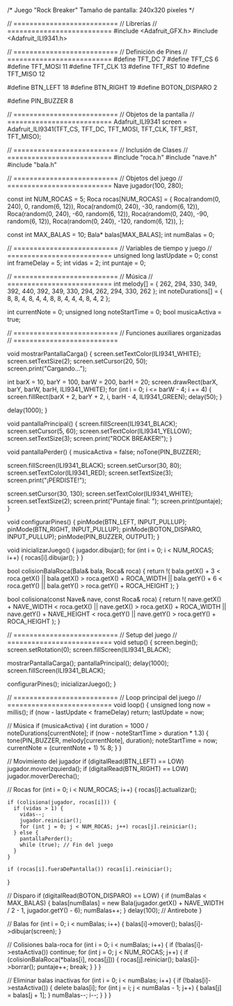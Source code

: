 /*
    Juego "Rock Breaker"
    Tamaño de pantalla: 240x320 pixeles
*/

// ==========================
// Librerías
// ==========================
#include <Adafruit_GFX.h>
#include <Adafruit_ILI9341.h>

// ==========================
// Definición de Pines
// ==========================
#define TFT_DC   7
#define TFT_CS   6
#define TFT_MOSI 11
#define TFT_CLK  13
#define TFT_RST  10
#define TFT_MISO 12

#define BTN_LEFT  18
#define BTN_RIGHT 19
#define BOTON_DISPARO 2

#define PIN_BUZZER 8

// ==========================
// Objetos de la pantalla
// ==========================
Adafruit_ILI9341 screen = Adafruit_ILI9341(TFT_CS, TFT_DC, TFT_MOSI, TFT_CLK, TFT_RST, TFT_MISO);

// ==========================
// Inclusión de Clases
// ==========================
#include "roca.h" 
#include "nave.h"
#include "bala.h"

// ==========================
// Objetos del juego
// ==========================
Nave jugador(100, 280);

const int NUM_ROCAS = 5;
Roca rocas[NUM_ROCAS] = {
  Roca(random(0, 240), 0, random(6, 12)),
  Roca(random(0, 240), -30, random(6, 12)),
  Roca(random(0, 240), -60, random(6, 12)),
  Roca(random(0, 240), -90, random(6, 12)),
  Roca(random(0, 240), -120, random(6, 12)),
};

const int MAX_BALAS = 10;
Bala* balas[MAX_BALAS];
int numBalas = 0;

// ==========================
// Variables de tiempo y juego
// ==========================
unsigned long lastUpdate = 0;
const int frameDelay = 5;
int vidas = 2;
int puntaje = 0;

// ==========================
// Música
// ==========================
int melody[] = {
  262, 294, 330, 349, 392, 440, 392, 349,
  330, 294, 262, 294, 330, 262
};
int noteDurations[] = {
  8, 8, 4, 8, 4, 4, 8, 8,
  4, 4, 4, 8, 4, 2
};

int currentNote = 0;
unsigned long noteStartTime = 0;
bool musicaActiva = true;

// ==========================
// Funciones auxiliares organizadas
// ==========================

void mostrarPantallaCarga() {
  screen.setTextColor(ILI9341_WHITE);
  screen.setTextSize(2);
  screen.setCursor(20, 50);
  screen.print("Cargando...");

  int barX = 10, barY = 100, barW = 200, barH = 20;
  screen.drawRect(barX, barY, barW, barH, ILI9341_WHITE);
  for (int i = 0; i <= barW - 4; i += 4) {
    screen.fillRect(barX + 2, barY + 2, i, barH - 4, ILI9341_GREEN);
    delay(50);
  }

  delay(1000);
}

void pantallaPrincipal() {
  screen.fillScreen(ILI9341_BLACK);
  screen.setCursor(5, 60);
  screen.setTextColor(ILI9341_YELLOW);
  screen.setTextSize(3);
  screen.print("ROCK BREAKER!");
}

void pantallaPerder() {
  musicaActiva = false;
  noTone(PIN_BUZZER);

  screen.fillScreen(ILI9341_BLACK);
  screen.setCursor(30, 80);
  screen.setTextColor(ILI9341_RED);
  screen.setTextSize(3);
  screen.print("¡PERDISTE!");

  screen.setCursor(30, 130);
  screen.setTextColor(ILI9341_WHITE);
  screen.setTextSize(2);
  screen.print("Puntaje final: ");
  screen.print(puntaje);
}

void configurarPines() {
  pinMode(BTN_LEFT, INPUT_PULLUP);
  pinMode(BTN_RIGHT, INPUT_PULLUP);
  pinMode(BOTON_DISPARO, INPUT_PULLUP);
  pinMode(PIN_BUZZER, OUTPUT);
}

void inicializarJuego() {
  jugador.dibujar();
  for (int i = 0; i < NUM_ROCAS; i++) {
    rocas[i].dibujar();
  }
}

bool colisionBalaRoca(Bala& bala, Roca& roca) {
  return !(
    bala.getX() + 3 < roca.getX() ||
    bala.getX() > roca.getX() + ROCA_WIDTH ||
    bala.getY() + 6 < roca.getY() ||
    bala.getY() > roca.getY() + ROCA_HEIGHT
  );
}

bool colisiona(const Nave& nave, const Roca& roca) {
  return !(
    nave.getX() + NAVE_WIDTH < roca.getX() ||
    nave.getX() > roca.getX() + ROCA_WIDTH ||
    nave.getY() + NAVE_HEIGHT < roca.getY() ||
    nave.getY() > roca.getY() + ROCA_HEIGHT
  );
}

// ==========================
// Setup del juego
// ==========================
void setup() {
  screen.begin();
  screen.setRotation(0);
  screen.fillScreen(ILI9341_BLACK);

  mostrarPantallaCarga();
  pantallaPrincipal();
  delay(1000);
  screen.fillScreen(ILI9341_BLACK);

  configurarPines();
  inicializarJuego();
}

// ==========================
// Loop principal del juego
// ==========================
void loop() {
  unsigned long now = millis();
  if (now - lastUpdate < frameDelay) return;
  lastUpdate = now;

  // Música
  if (musicaActiva) {
    int duration = 1000 / noteDurations[currentNote];
    if (now - noteStartTime > duration * 1.3) {
      tone(PIN_BUZZER, melody[currentNote], duration);
      noteStartTime = now;
      currentNote = (currentNote + 1) % 8;
    }
  }

  // Movimiento del jugador
  if (digitalRead(BTN_LEFT) == LOW) jugador.moverIzquierda();
  if (digitalRead(BTN_RIGHT) == LOW) jugador.moverDerecha();

  // Rocas
  for (int i = 0; i < NUM_ROCAS; i++) {
    rocas[i].actualizar();

    if (colisiona(jugador, rocas[i])) {
      if (vidas > 1) {
        vidas--;
        jugador.reiniciar();
        for (int j = 0; j < NUM_ROCAS; j++) rocas[j].reiniciar();
      } else {
        pantallaPerder();
        while (true); // Fin del juego
      }
    }

    if (rocas[i].fueraDePantalla()) rocas[i].reiniciar();
  }

  // Disparo
  if (digitalRead(BOTON_DISPARO) == LOW) {
    if (numBalas < MAX_BALAS) {
      balas[numBalas] = new Bala(jugador.getX() + NAVE_WIDTH / 2 - 1, jugador.getY() - 6);
      numBalas++;
    }
    delay(100); // Antirebote
  }

  // Balas
  for (int i = 0; i < numBalas; i++) {
    balas[i]->mover();
    balas[i]->dibujar(screen);
  }

  // Colisiones bala-roca
  for (int i = 0; i < numBalas; i++) {
    if (!balas[i]->estaActiva()) continue;
    for (int j = 0; j < NUM_ROCAS; j++) {
      if (colisionBalaRoca(*balas[i], rocas[j])) {
        rocas[j].reiniciar();
        balas[i]->borrar();
        puntaje++;
        break;
      }
    }
  }

  // Eliminar balas inactivas
  for (int i = 0; i < numBalas; i++) {
    if (!balas[i]->estaActiva()) {
      delete balas[i];
      for (int j = i; j < numBalas - 1; j++) {
        balas[j] = balas[j + 1];
      }
      numBalas--;
      i--;
    }
  }
}
